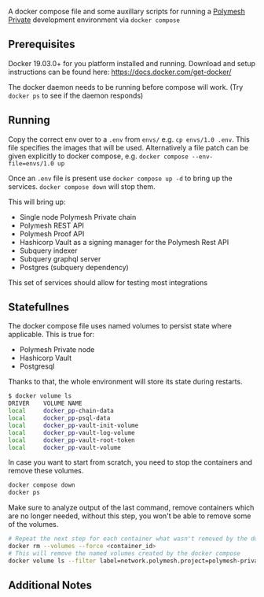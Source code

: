 A docker compose file and some auxillary scripts for running a [Polymesh Private](https://polymesh.network/) development environment via `docker compose`

## Prerequisites

Docker 19.03.0+ for you platform installed and running. Download and setup instructions can be found here: <https://docs.docker.com/get-docker/>

The docker daemon needs to be running before compose will work. (Try `docker ps` to see if the daemon responds)

## Running

Copy the correct env over to a `.env` from `envs/` e.g. `cp envs/1.0 .env`. This file specifies the images that will be used. Alternatively a file patch can be given explicitly to docker compose, e.g. `docker compose --env-file=envs/1.0 up`

Once an `.env` file is present use `docker compose up -d` to bring up the services. `docker compose down` will stop them.

This will bring up:

- Single node Polymesh Private chain
- Polymesh REST API
- Polymesh Proof API
- Hashicorp Vault as a signing manager for the Polymesh Rest API
- Subquery indexer
- Subquery graphql server
- Postgres (subquery dependency)

This set of services should allow for testing most integrations

## Statefullnes

The docker compose file uses named volumes to persist state where applicable. This is true for:

- Polymesh Private node
- Hashicorp Vault
- Postgresql

Thanks to that, the whole environment will store its state during restarts.

```sh
$ docker volume ls
DRIVER    VOLUME NAME
local     docker_pp-chain-data
local     docker_pp-psql-data
local     docker_pp-vault-init-volume
local     docker_pp-vault-log-volume
local     docker_pp-vault-root-token
local     docker_pp-vault-volume
```

In case you want to start from scratch, you need to stop the containers and remove these volumes.

```sh
docker compose down
docker ps
```

Make sure to analyze output of the last command, remove containers which are no longer needed, without this step, you won't be able to remove some of the volumes.

```sh
# Repeat the next step for each container what wasn't removed by the docker compose down command
docker rm --volumes --force <container_id>
# This will remove the named volumes created by the docker compose
docker volume ls --filter label=network.polymesh.project=polymesh-private --quiet | xargs --max-args=1 --no-run-if-empty docker volume rm --force
```

## Additional Notes